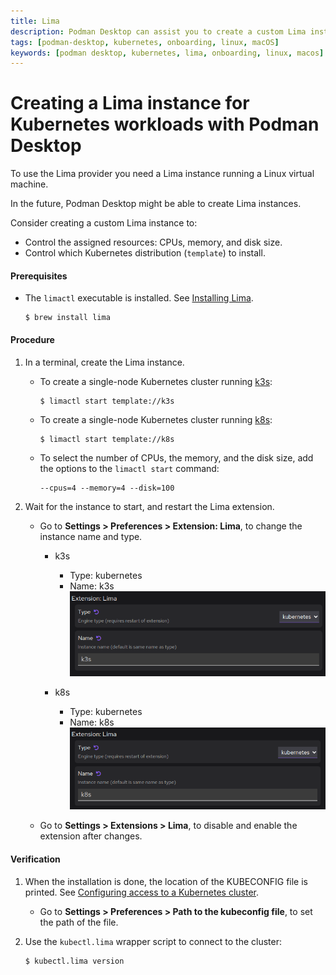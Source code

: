 ```yaml
---
title: Lima
description: Podman Desktop can assist you to create a custom Lima instance on Linux and macOS.
tags: [podman-desktop, kubernetes, onboarding, linux, macOS]
keywords: [podman desktop, kubernetes, lima, onboarding, linux, macos]
---
```


# Creating a Lima instance for Kubernetes workloads with Podman Desktop

To use the Lima provider you need a Lima instance running a Linux virtual machine.

In the future, Podman Desktop might be able to create Lima instances.

Consider creating a custom Lima instance to:

- Control the assigned resources: CPUs, memory, and disk size.
- Control which Kubernetes distribution (`template`) to install.

#### Prerequisites

- The `limactl` executable is installed.
  See [Installing Lima](https://lima-vm.io/docs/installation/).

  ```shell-session
  $ brew install lima
  ```

#### Procedure

1. In a terminal, create the Lima instance.

   - To create a single-node Kubernetes cluster running [k3s](https://k3s.io/):

     ```shell-session
     $ limactl start template://k3s
     ```

   - To create a single-node Kubernetes cluster running [k8s](https://k8s.io/):

     ```shell-session
     $ limactl start template://k8s
     ```

   - To select the number of CPUs, the memory, and the disk size, add the options to the `limactl start` command:

     ```shell-session
     --cpus=4 --memory=4 --disk=100
     ```

2. Wait for the instance to start, and restart the Lima extension.

   - Go to **<icon icon="fa-solid fa-cog" size="lg" /> Settings > Preferences > Extension: Lima**, to change the instance name and type.

     - k3s

       - Type: kubernetes
       - Name: k3s
         ![Lima preferences k3s](img/lima-preferences-k3s.png)

     - k8s

       - Type: kubernetes
       - Name: k8s
         ![Lima preferences k8s](img/lima-preferences-k8s.png)

   - Go to **<icon icon="fa-solid fa-cog" size="lg" /> Settings > Extensions > Lima**, to disable and enable the extension after changes.

#### Verification

1. When the installation is done, the location of the KUBECONFIG file is printed. See [Configuring access to a Kubernetes cluster](/docs/kubernetes/configuring-access-to-a-kubernetes-cluster).

   - Go to **<icon icon="fa-solid fa-cog" size="lg" /> Settings > Preferences > Path to the kubeconfig file**, to set the path of the file.

1. Use the `kubectl.lima` wrapper script to connect to the cluster:

   ```shell-session
   $ kubectl.lima version
   ```
